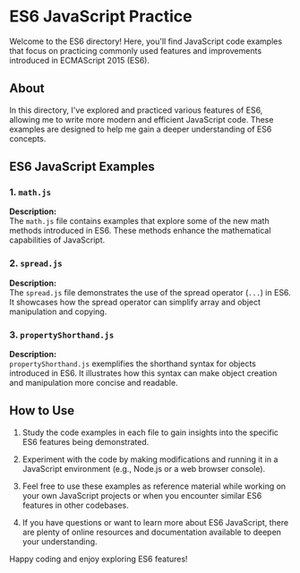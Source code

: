 # ES6 JavaScript Practice

Welcome to the ES6 directory! Here, you'll find JavaScript code examples that focus on practicing commonly used features and improvements introduced in ECMAScript 2015 (ES6).

## About

In this directory, I've explored and practiced various features of ES6, allowing me to write more modern and efficient JavaScript code. These examples are designed to help me gain a deeper understanding of ES6 concepts.

## ES6 JavaScript Examples

### 1. `math.js`

**Description:**  
The `math.js` file contains examples that explore some of the new math methods introduced in ES6. These methods enhance the mathematical capabilities of JavaScript.

### 2. `spread.js`

**Description:**  
The `spread.js` file demonstrates the use of the spread operator (`...`) in ES6. It showcases how the spread operator can simplify array and object manipulation and copying.

### 3. `propertyShorthand.js`

**Description:**  
`propertyShorthand.js` exemplifies the shorthand syntax for objects introduced in ES6. It illustrates how this syntax can make object creation and manipulation more concise and readable.

## How to Use

1. Study the code examples in each file to gain insights into the specific ES6 features being demonstrated.

2. Experiment with the code by making modifications and running it in a JavaScript environment (e.g., Node.js or a web browser console).

3. Feel free to use these examples as reference material while working on your own JavaScript projects or when you encounter similar ES6 features in other codebases.

4. If you have questions or want to learn more about ES6 JavaScript, there are plenty of online resources and documentation available to deepen your understanding.

Happy coding and enjoy exploring ES6 features!